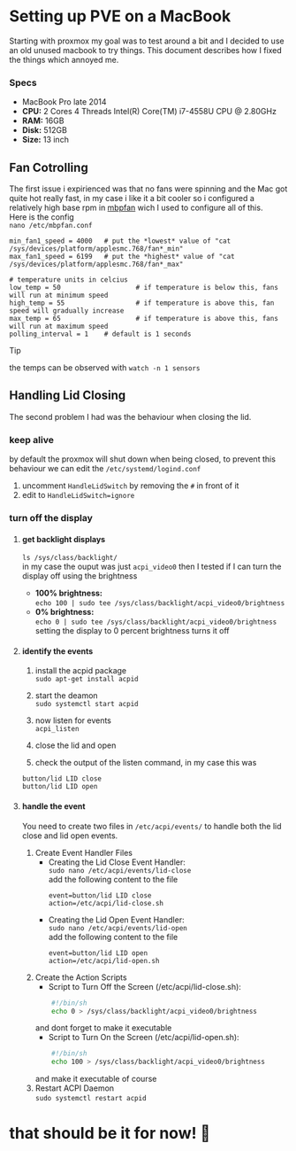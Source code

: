 # Setting up PVE on a MacBook 

Starting with proxmox my goal was to test around a bit and I decided to use an old unused macbook to try things. This document describes how I fixed the things which annoyed me.

### Specs
 - MacBook Pro late 2014
 - **CPU:** 2 Cores 4 Threads Intel(R) Core(TM) i7-4558U CPU @ 2.80GHz
 - **RAM:** 16GB
 - **Disk:** 512GB
 - **Size:** 13 inch


## Fan Cotrolling
The first issue i expirienced was that no fans were spinning and the Mac got quite hot really fast, in my case i like it a bit cooler so i configured a relatively high base rpm in [mbpfan](https://github.com/linux-on-mac/mbpfan?tab=readme-ov-file#debian) wich I used to configure all of this.
<br>Here is the config
<br>`nano /etc/mbpfan.conf`
```
min_fan1_speed = 4000   # put the *lowest* value of "cat /sys/devices/platform/applesmc.768/fan*_min"
max_fan1_speed = 6199   # put the *highest* value of "cat /sys/devices/platform/applesmc.768/fan*_max"

# temperature units in celcius
low_temp = 50                   # if temperature is below this, fans will run at minimum speed
high_temp = 55                  # if temperature is above this, fan speed will gradually increase
max_temp = 65                   # if temperature is above this, fans will run at maximum speed
polling_interval = 1    # default is 1 seconds
```

> [!TIP]
> the temps can be observed with `watch -n 1 sensors`


## Handling Lid Closing
The second problem I had was the behaviour when closing the lid.

### keep alive
by default the proxmox will shut down when being closed, to prevent this behaviour we can edit the `/etc/systemd/logind.conf`

1. uncomment `HandleLidSwitch` by removing the `#` in front of it
2. edit to `HandleLidSwitch=ignore`

### turn off the display

1. #### get backlight displays
    `ls /sys/class/backlight/`
    <br> in my case the ouput was just `acpi_video0` then I tested if I can turn the display off using the brightness
     - **100% brightness:** 
     <br> `echo 100 | sudo tee /sys/class/backlight/acpi_video0/brightness`
     - **0% brightness:** 
     <br> `echo 0 | sudo tee /sys/class/backlight/acpi_video0/brightness`
     <br> setting the display to 0 percent brightness turns it off


2. #### identify the events
    1. install the acpid package
       <br>`sudo apt-get install acpid`

    2. start the deamon
       <br>`sudo systemctl start acpid`

    3. now listen for events
    <br>`acpi_listen`

    4. close the lid and open

    5. check the output of the listen command, in my case this was
    ```
    button/lid LID close
    button/lid LID open
    ```

3. #### handle the event
    You need to create two files in `/etc/acpi/events/` to handle both the lid close and lid open events.
    1. Create Event Handler Files
        -   Creating the Lid Close Event Handler:
            <br> `sudo nano /etc/acpi/events/lid-close`
            <br> add the following content to the file
            ```
            event=button/lid LID close
            action=/etc/acpi/lid-close.sh
            ```
        -   Creating the Lid Open Event Handler:
            <br> `sudo nano /etc/acpi/events/lid-open`
            <br> add the following content to the file
            ```
            event=button/lid LID open
            action=/etc/acpi/lid-open.sh
            ```
    2. Create the Action Scripts
        - Script to Turn Off the Screen (/etc/acpi/lid-close.sh):
        ```sh
            #!/bin/sh
            echo 0 > /sys/class/backlight/acpi_video0/brightness
        ```
        and dont forget to make it executable
        - Script to Turn On the Screen (/etc/acpi/lid-open.sh):
        ```sh
            #!/bin/sh
            echo 100 > /sys/class/backlight/acpi_video0/brightness
        ```
        and make it executable of course
    3. Restart ACPI Daemon
       <br>`sudo systemctl restart acpid`
# that should be it for now! 🥳
